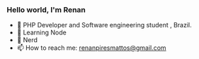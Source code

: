 ### Hello world, I'm Renan


- 🔭 PHP Developer and Software engineering student , Brazil.
- 🌱 Learning Node
- 🤔 Nerd
- 📫 How to reach me: renanpiresmattos@gmail.com

